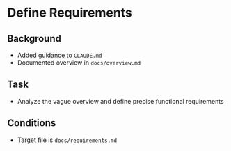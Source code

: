 # Define Requirements

## Background

- Added guidance to `CLAUDE.md`
- Documented overview in `docs/overview.md`

## Task

- Analyze the vague overview and define precise functional requirements

## Conditions

- Target file is `docs/requirements.md`
